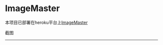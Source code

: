 # ImageMaster

本项目已部署在heroku平台上[ImageMaster](https://agile-image-master.herokuapp.com/)




截图
__________
